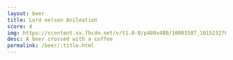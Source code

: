 ```yaml
---
layout: beer
title: Lord nelson Anileation
score: 4
img: https://scontent.xx.fbcdn.net/v/t1.0-0/p480x480/10003507_10152327617578745_898249905_n.jpg?oh=a4a281d35e2985ffa248c273ae4d17d0&oe=5920C450
desc: A beer crossed with a coffee
permalink: /beer/:title.html
---
```

